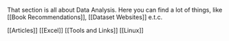 That section is all about Data Analysis. Here you can find a lot of things, like [[Book Recommendations]], [[Dataset Websites]] e.t.c.

[[Articles]]
[[Excel]]
[[Tools and Links]]
[[Linux]]

